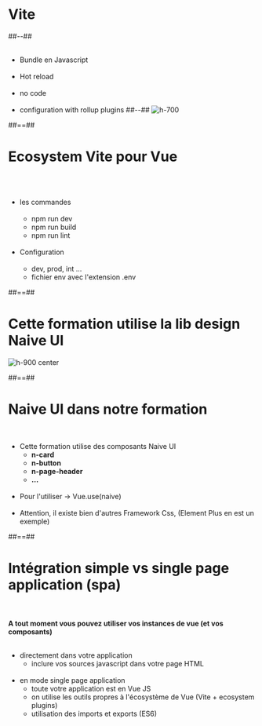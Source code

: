 <!-- .slide: class="two-column-layout" -->
# Vite
##--##
<br><br>

- Bundle en Javascript<br><br>
- Hot reload <br/><br/>
- no code <br/><br/>
- configuration with rollup plugins
##--##
![h-700](assets/images/school/tool/logo-with-shadow.png)

##==##

<!-- .slide: class="sfeir-basic-slide" -->
# Ecosystem Vite pour Vue

<br><br>

- les commandes <br/><br/>
    - npm run dev
    - npm run build
    - npm run lint<br><br>
- Configuration<br/><br>
    - dev, prod, int ...
    - fichier env avec l'extension .env

##==##

<!-- .slide: class="sfeir-basic-slide" -->
# Cette formation utilise la lib design Naive UI
![h-900 center](assets/images/school/tool/naive-ui.png)

##==##

<!-- .slide -->
# Naive UI dans notre formation
<br>

- Cette formation utilise des composants Naive UI
    - <b>n-card</b>
    - <b>n-button</b>
    - <b>n-page-header</b>
    - <b>...</b><br><br>
- Pour l'utiliser -> Vue.use(naive)<br><br>
- Attention, il existe bien d'autres Framework Css, (Element Plus en est un exemple)


##==##

<!-- .slide" -->
# Intégration simple vs single page application (spa)
<br><br>
__A tout moment vous pouvez utiliser vos instances de vue (et vos composants)__
<br><br>

- directement dans votre application
    - inclure vos sources javascript dans votre page HTML<br><br>
- en mode single page application
    - toute votre application est en Vue JS
    - on utilise les outils propres à l'écosystème de Vue (Vite + ecosystem plugins)
    - utilisation des imports et exports (ES6)
